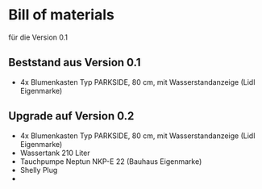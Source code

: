 # Bill of materials
für die Version 0.1

## Beststand aus Version 0.1

* 4x Blumenkasten Typ PARKSIDE, 80 cm, mit Wasserstandanzeige (Lidl Eigenmarke)

## Upgrade auf Version 0.2

* 4x Blumenkasten Typ PARKSIDE, 80 cm, mit Wasserstandanzeige (Lidl Eigenmarke)
* Wassertank 210 Liter
* Tauchpumpe Neptun NKP-E 22 (Bauhaus Eigenmarke)
* Shelly Plug
* 




